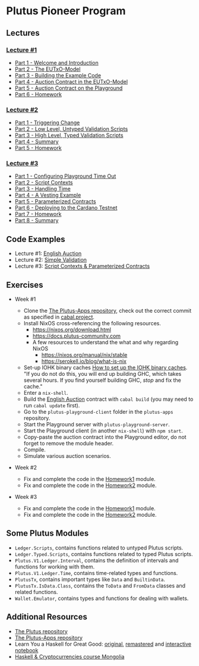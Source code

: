 # Plutus Pioneer Program

## Lectures

### [Lecture #1](https://www.youtube.com/playlist?list=PLNEK_Ejlx3x2nLM4fAck2JS6KhFQlXq2N)

 - [Part 1 - Welcome and Introduction](https://youtu.be/X80uNXenWF4)
 - [Part 2 - The EUTxO-Model](https://youtu.be/bfofA4MM0QE)
 - [Part 3 - Building the Example Code](https://youtu.be/zPaDp4R9X7o)
 - [Part 4 - Auction Contract in the EUTxO-Model](https://youtu.be/Bj6bqRGT1L0)
 - [Part 5 - Auction Contract on the Playground](https://youtu.be/K61Si6iQ-Js)
 - [Part 6 - Homework](https://youtu.be/tfanOE2ARho)

### [Lecture #2](https://www.youtube.com/playlist?list=PLNEK_Ejlx3x0mhPmOjPSHZPtTFpfJo3Nd)

 - [Part 1 - Triggering Change](https://youtu.be/BEr7lcCPjnA)
 - [Part 2 - Low Level, Untyped Validation Scripts](https://youtu.be/xgnmMl-eIIM)
 - [Part 3 - High Level, Typed Validation Scripts](https://youtu.be/HoB_PqeZPNc)
 - [Part 4 - Summary](https://youtu.be/V5P2gKHos48)
 - [Part 5 - Homework](https://youtu.be/_r-EpXzQGKo)

### [Lecture #3](https://www.youtube.com/playlist?list=PLNEK_Ejlx3x2zxcfoVGARFExzOHwXFCCL)

 - [Part 1 - Configuring Playground Time Out](https://youtu.be/sLMhsqiWeGU)
 - [Part 2 - Script Contexts](https://youtu.be/B66xLrGXwmw)
 - [Part 3 - Handling Time](https://youtu.be/mf06ll-4j2w)
 - [Part 4 - A Vesting Example](https://youtu.be/ae7U_yKIQ0Y)
 - [Part 5 - Parameterized Contracts](https://youtu.be/XqFILXV_ACM)
 - [Part 6 - Deploying to the Cardano Testnet](https://youtu.be/ABtffZPoUqU)
 - [Part 7 - Homework](https://youtu.be/GGUT2O_0urQ)
 - [Part 8 - Summary](https://youtu.be/uyaPtayBRb8)

## Code Examples

 - Lecture #1: [English Auction](code/week01)
 - Lecture #2: [Simple Validation](code/week02)
 - Lecture #3: [Script Contexts & Parameterized Contracts](code/week03)

## Exercises

- Week #1

  - Clone the [The Plutus-Apps repository](https://github.com/input-output-hk/plutus-apps), check out the correct commit
    as specified in [cabal.project](code/week01/cabal.project).
  - Install NixOS cross-referencing the following resources.
     - https://nixos.org/download.html
     - https://docs.plutus-community.com
     - A few resources to understand the what and why regarding NixOS
       - https://nixos.org/manual/nix/stable
       - https://serokell.io/blog/what-is-nix
  - Set-up IOHK binary caches [How to set up the IOHK binary caches](https://github.com/input-output-hk/plutus#iohk-binary-cache). "If you do not do this, you will end up building GHC, which takes several hours. If you find yourself building GHC, *stop* and fix the cache."
  - Enter a `nix-shell`.
  - Build the [English Auction](code/week01) contract with `cabal build` (you may need to run `cabal update` first).
  - Go to the `plutus-playground-client` folder in the `plutus-apps` repository.
  - Start the Playground server with `plutus-playground-server`.
  - Start the Playground client (in another `nix-shell`) with `npm start`.
  - Copy-paste the auction contract into the Playground editor, do not forget to remove the module header.
  - Compile.
  - Simulate various auction scenarios.

- Week #2

  - Fix and complete the code in the [Homework1](code/week02/src/Week02/Homework1.hs) module.
  - Fix and complete the code in the [Homework2](code/week02/src/Week02/Homework2.hs) module.

- Week #3

  - Fix and complete the code in the [Homework1](code/week03/src/Week03/Homework1.hs) module.
  - Fix and complete the code in the [Homework2](code/week03/src/Week03/Homework2.hs) module.

## Some Plutus Modules

  - `Ledger.Scripts`, contains functions related to untyped Plutus scripts.
  - `Ledger.Typed.Scripts`, contains functions related to typed Plutus scripts.
  - `Plutus.V1.Ledger.Interval`, contains the definition of intervals and functions for working with them.
  - `Plutus.V1.Ledger.Time`, contains time-related types and functions.
  - `PlutusTx`, contains important types like `Data` and `BuiltinData`.
  - `PlutusTx.IsData.Class`, contains the `ToData` and `FromData` classes and related functions.
  - `Wallet.Emulator`, contains types and functions for dealing with wallets.

## Additional Resources

- [The Plutus repository](https://github.com/input-output-hk/plutus)
- [The Plutus-Apps repository](https://github.com/input-output-hk/plutus-apps)
- Learn You a Haskell for Great Good: [original](http://learnyouahaskell.com/),
  [remastered](https://hansruec.github.io/learn-you-a-haskell-remastered/01-first-things-first.html) and
  [interactive notebook](https://hub.gke2.mybinder.org/user/jamesdbrock-lea-askell-notebook-24dgdx7w/lab/tree/learn_you_a_haskell/00-preface.ipynb)
- [Haskell & Cryptocurrencies course Mongolia](https://www.youtube.com/playlist?list=PLJ3w5xyG4JWmBVIigNBytJhvSSfZZzfTm)
